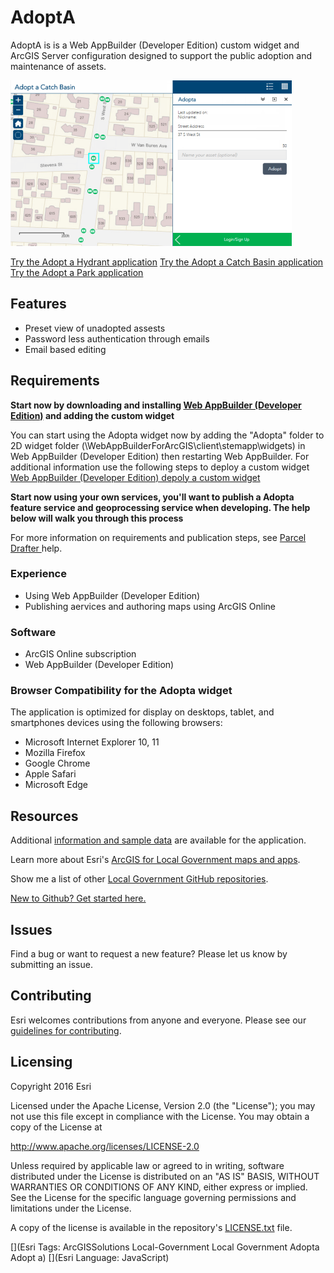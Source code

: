# AdoptA

AdoptA is is a Web AppBuilder (Developer Edition) custom widget and ArcGIS Server configuration designed to support the public adoption and maintenance of assets.

[![Image of Adopta application](adopta.png "Adopta application")](http://links.esri.com/localgovernment/tryit/adoptacatchbasin/)

[Try the Adopt a Hydrant application](http://links.esri.com/localgovernment/tryit/apdotahydrant/)
[Try the Adopt a Catch Basin application](http://links.esri.com/localgovernment/tryit/adoptacatchbasin/)
[Try the Adopt a Park application](http://links.esri.com/localgovernment/tryit/adoptapark/)

## Features
* Preset view of unadopted assests
* Password less authentication through emails
* Email based editing

## Requirements

**Start now by downloading and installing [Web AppBuilder (Developer Edition)](https://developers.arcgis.com/web-appbuilder/) and adding the custom widget**

You can start using the Adopta widget now by adding the "Adopta" folder to 2D widget folder (\WebAppBuilderForArcGIS\client\stemapp\widgets) in Web AppBuilder (Developer Edition) then restarting Web AppBuilder. For additional information use the following steps to deploy a custom widget [Web AppBuilder (Developer Edition) depoly a custom widget](https://developers.arcgis.com/web-appbuilder/guide/deploy-custom-widget-and-theme.htm)

**Start now using your own services, you'll want to publish a Adopta feature service and geoprocessing service when developing. The help below will walk you through this process**

For more information on requirements and publication steps, see [Parcel Drafter ](http://links.esri.com/localgovernment/help/adopta/) help.

### Experience

* Using Web AppBuilder (Developer Edition)
* Publishing aervices and authoring maps using ArcGIS Online

### Software
* ArcGIS Online subscription
* Web AppBuilder (Developer Edition) 

### Browser Compatibility for the Adopta widget
The application is optimized for display on desktops, tablet, and smartphones devices using the following browsers:
* Microsoft Internet Explorer 10, 11
* Mozilla Firefox
* Google Chrome
* Apple Safari
* Microsoft Edge

## Resources

Additional [information and sample data](http://links.esri.com/localgovernment/download/adopta/) are available for the application.

Learn more about Esri's [ArcGIS for Local Government maps and apps](http://solutions.arcgis.com/local-government/).

Show me a list of other [Local Government GitHub repositories](http://esri.github.io/#Local-Government).

[New to Github? Get started here.](http://htmlpreview.github.com/?https://github.com/Esri/esri.github.com/blob/master/help/esri-getting-to-know-github.html)

## Issues

Find a bug or want to request a new feature?  Please let us know by submitting an issue.

## Contributing

Esri welcomes contributions from anyone and everyone. 
Please see our [guidelines for contributing](https://github.com/esri/contributing).

## Licensing

Copyright 2016 Esri

Licensed under the Apache License, Version 2.0 (the "License"); you may not use this file except in compliance with the License. You may obtain a copy of the License at

   http://www.apache.org/licenses/LICENSE-2.0

Unless required by applicable law or agreed to in writing, software distributed under the License is distributed on an "AS IS" BASIS, WITHOUT WARRANTIES OR CONDITIONS OF ANY KIND, either express or implied. See the License for the specific language governing permissions and limitations under the License.

A copy of the license is available in the repository's
[LICENSE.txt](LICENSE.txt) file.

[](Esri Tags: ArcGISSolutions Local-Government Local Government Adopta Adopt a)
[](Esri Language: JavaScript)





